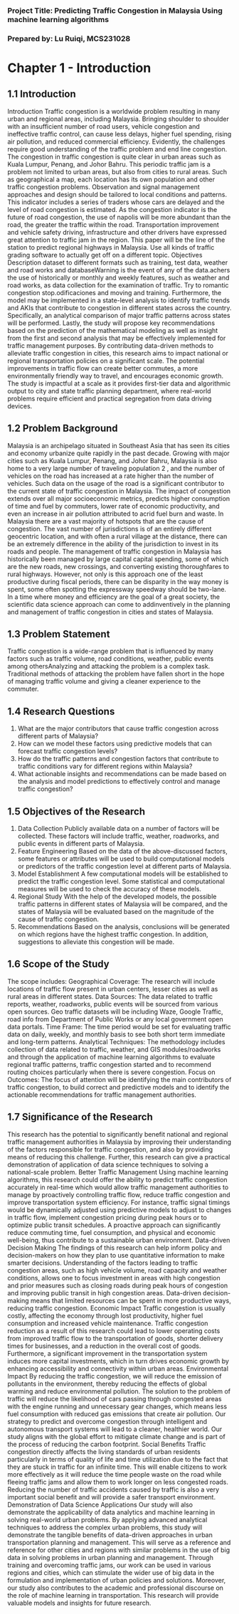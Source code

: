 ### Project Title: Predicting Traffic Congestion in Malaysia Using machine learning algorithms

### Prepared by: Lu Ruiqi, MCS231028

# Chapter 1 - Introduction

## 1.1 Introduction
Introduction Traffic congestion is a worldwide problem resulting in many urban and regional areas, including Malaysia. Bringing shoulder to shoulder with an insufficient number of road users, vehicle congestion and ineffective traffic control, can cause less delays, higher fuel spending, rising air pollution, and reduced commercial efficiency. Evidently, the challenges require good understanding of the traffic problem and end line congestion. The congestion in traffic congestion is quite clear in urban areas such as Kuala Lumpur, Penang, and Johor Bahru. This periodic traffic jam is a problem not limited to urban areas, but also from cities to rural areas. Such as geographical a map, each location has its own population and other traffic congestion problems. Observation and signal management approaches and design should be tailored to local conditions and patterns. This indicator includes a series of traders whose cars are delayed and the level of road congestion is estimated. As the congestion indicator is the future of road congestion, the use of napolis will be more abundant than the road, the greater the traffic within the road. Transportation improvement and vehicle safety driving, infrastructure and other drivers have expressed great attention to traffic jam in the region. This paper will be the line of the station to predict regional highways in Malaysia. Use all kinds of traffic grading software to actually get off on a different topic. Objectives Description dataset to different formats such as training, test data, weather and road works and databaseWarning is the event of any of the data.achers the use of historically or monthly and weekly features, such as weather and road works, as data collection for the examination of traffic. Try to romantic congestion stop.odificaciones and moving and training. Furthermore, the model may be implemented in a state-level analysis to identify traffic trends and AKIs that contribute to congestion in different states across the country. Specifically, an analytical comparison of major traffic patterns across states will be performed. Lastly, the study will propose key recommendations based on the prediction of the mathematical modeling as well as insight from the first and second analysis that may be effectively implemented for traffic management purposes. By contributing data-driven methods to alleviate traffic congestion in cities, this research aims to impact national or regional transportation policies on a significant scale. The potential improvements in traffic flow can create better commutes, a more environmentally friendly way to travel, and encourages economic growth. The study is impactful at a scale as it provides first-tier data and algorithmic output to city and state traffic planning department, where real-world problems require efficient and practical segregation from data driving devices. 

## 1.2 Problem Background
Malaysia is an archipelago situated in Southeast Asia that has seen its cities and economy urbanize quite rapidly in the past decade. Growing with major cities such as Kuala Lumpur, Penang, and Johor Bahru, Malaysia is also home to a very large number of traveling population 2 , and the number of vehicles on the road has increased at a rate higher than the number of vehicles. Such data on the usage of the road is a significant contributor to the current state of traffic congestion in Malaysia. The impact of congestion extends over all major socioeconomic metrics, predicts higher consumption of time and fuel by commuters, lower rate of economic productivity, and even an increase in air pollution attributed to acrid fuel burn and waste. In Malaysia there are a vast majority of hotspots that are the cause of congestion. The vast number of jurisdictions is of an entirely different geocentric location, and with often a rural village at the distance, there can be an extremely difference in the ability of the jurisdiction to invest in its roads and people. The management of traffic congestion in Malaysia has historically been managed by large capital capital spending, some of which are the new roads, new crossings, and converting existing thoroughfares to rural highways. However, not only is this approach one of the least productive during fiscal periods, there can be disparity in the way money is spent, some often spotting the expressway speedway should be two-lane. In a time where money and efficiency are the goal of a great society, the scientific data science approach can come to addinventively in the planning and management of traffic congestion in cities and states of Malaysia. 

## 1.3 Problem Statement
Traffic congestion is a wide-range problem that is influenced by many factors such as traffic volume, road conditions, weather, public events among othersAnalyzing and attacking the problem is a complex task. Traditional methods of attacking the problem have fallen short in the hope of managing traffic volume and giving a cleaner experience to the commuter. 

## 1.4 Research Questions
1. What are the major contributors that cause traffic congestion across different parts of Malaysia? 
2. How can we model these factors using predictive models that can forecast traffic congestion levels? 
3. How do the traffic patterns and congestion factors that contribute to traffic conditions vary for different regions within Malaysia? 
4. What actionable insights and recommendations can be made based on the analysis and model predictions to effectively control and manage traffic congestion? 

## 1.5 Objectives of the Research
1. Data Collection Publicly available data on a number of factors will be collected. These factors will include traffic, weather, roadworks, and public events in different parts of Malaysia. 
2. Feature Engineering Based on the data of the above-discussed factors, some features or attributes will be used to build computational models or predictors of the traffic congestion level at different parts of Malaysia. 
3. Model Establishment A few computational models will be established to predict the traffic congestion level. Some statistical and computational measures will be used to check the accuracy of these models. 
4. Regional Study With the help of the developed models, the possible traffic patterns in different states of Malaysia will be compared, and the states of Malaysia will be evaluated based on the magnitude of the cause of traffic congestion. 
5. Recommendations Based on the analysis, conclusions will be generated on which regions have the highest traffic congestion. In addition, suggestions to alleviate this congestion will be made. 

## 1.6 Scope of the Study
The scope includes: 
Geographical Coverage: The research will include locations of traffic flow present in urban centers, lesser cities as well as rural areas in different states. 
Data Sources: The data related to traffic reports, weather, roadworks, public events will be sourced from various open sources. Geo traffic datasets will be including Waze, Google Traffic, road info from Department of Public Works or any local government open data portals. 
Time Frame: The time period would be set for evaluating traffic data on daily, weekly, and monthly basis to see both short term immediate and long-term patterns. 
Analytical Techniques: The methodology includes collection of data related to traffic, weather, and GIS modules/roadworks and through the application of machine learning algorithms to evaluate regional traffic patterns, traffic congestion started and to recommend routing choices particularly when there is severe congestion. 
Focus on Outcomes: The focus of attention will be identifying the main contributors of traffic congestion, to build correct and predictive models and to identify the actionable recommendations for traffic management authorities. 

## 1.7 Significance of the Research
This research has the potential to significantly benefit national and regional traffic management authorities in Malaysia by improving their understanding of the factors responsible for traffic congestion, and also by providing means of reducing this challenge. Further, this research can give a practical demonstration of application of data science techniques to solving a national-scale problem. 
Better Traffic Management 
Using machine learning algorithms, this research could offer the ability to predict traffic congestion accurately in real-time which would allow traffic management authorities to manage by proactively controlling traffic flow, reduce traffic congestion and improve transportation system efficiency. For instance, traffic signal timings would be dynamically adjusted using predictive models to adjust to changes in traffic flow, implement congestion pricing during peak hours or to optimize public transit schedules. A proactive approach can significantly reduce commuting time, fuel consumption, and physical and economic well-being, thus contribute to a sustainable urban environment. 
Data-driven Decision Making 
The findings of this research can help inform policy and decision-makers on how they plan to use quantitative information to make smarter decisions. Understanding of the factors leading to traffic congestion areas, such as high vehicle volume, road capacity and weather conditions, allows one to focus investment in areas with high congestion and prior measures such as closing roads during peak hours of congestion and improving public transit in high congestion areas. Data-driven decision-making means that limited resources can be spent in more productive ways, reducing traffic congestion. 
Economic Impact 
Traffic congestion is usually costly, affecting the economy through lost productivity, higher fuel consumption and increased vehicle maintenance. Traffic congestion reduction as a result of this research could lead to lower operating costs from improved traffic flow to the transportation of goods, shorter delivery times for businesses, and a reduction in the overall cost of goods. Furthermore, a significant improvement in the transportation system induces more capital investments, which in turn drives economic growth by enhancing accessibility and connectivity within urban areas. 
Environmental Impact 
By reducing the traffic congestion, we will reduce the emission of pollutants in the environment, thereby reducing the effects of global warming and reduce environmental pollution. The solution to the problem of traffic will reduce the likelihood of cars passing through congested areas with the engine running and unnecessary gear changes, which means less fuel consumption with reduced gas emissions that create air pollution. Our strategy to predict and overcome congestion through intelligent and autonomous transport systems will lead to a cleaner, healthier world. Our study aligns with the global effort to mitigate climate change and is part of the process of reducing the carbon footprint. 
Social Benefits 
Traffic congestion directly affects the living standards of urban residents particularly in terms of quality of life and time utilization due to the fact that they are stuck in traffic for an infinite time. This will enable citizens to work more effectively as it will reduce the time people waste on the road while fleeing traffic jams and allow them to work longer on less congested roads. Reducing the number of traffic accidents caused by traffic is also a very important social benefit and will provide a safer transport environment. 
Demonstration of Data Science Applications 
Our study will also demonstrate the applicability of data analytics and machine learning in solving real-world urban problems. By applying advanced analytical techniques to address the complex urban problems, this study will demonstrate the tangible benefits of data-driven approaches in urban transportation planning and management. This will serve as a reference and reference for other cities and regions with similar problems in the use of big data in solving problems in urban planning and management. Through training and overcoming traffic jams, our work can be used in various regions and cities, which can stimulate the wider use of big data in the formulation and implementation of urban policies and solutions. Moreover, our study also contributes to the academic and professional discourse on the role of machine learning in transportation. This research will provide valuable models and insights for future research.
